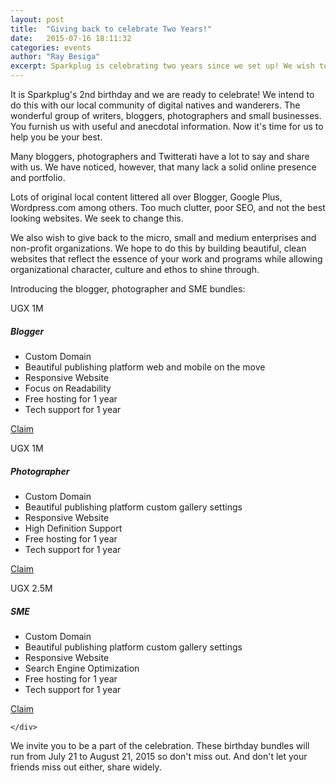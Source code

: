 ```yaml
---
layout: post
title:  "Giving back to celebrate Two Years!"
date:   2015-07-16 18:11:32
categories: events
author: "Ray Besiga"
excerpt: Sparkplug is celebrating two years since we set up! We wish to give back to our beloved community. Bloggers, photographers and SMEs, we have a discounted bundle for you!!" 
---
```


It is Sparkplug's 2nd birthday and we are ready to celebrate! We intend to do this with our local community of digital natives and wanderers. The wonderful  group of writers, bloggers, photographers and small businesses. You furnish us with useful and anecdotal information. Now it's time for us to help you be your best.

Many bloggers, photographers and Twitterati have a lot to say and share with us. We have noticed, however, that many lack a solid online presence and portfolio. 

Lots of original local content littered all over Blogger, Google Plus, Wordpress.com among others. Too much clutter, poor SEO, and not the best looking websites. We seek to change this.  

We also wish to give back to the micro, small and medium enterprises and non-profit organizations. We hope to do this by building beautiful, clean websites that reflect the essence of your work and programs while allowing organizational character, culture and ethos to shine through.

Introducing the blogger, photographer and SME bundles: 

<div class="pricing">
        <div class="row plans">
            <div class="col-sm-4">
                <div class="plan">
                    <div class="price">UGX 1<span class="per">M</span></div>
                    <h5>Blogger</h5>
                    <ul class="list-unstyled features">
                        <li>Custom Domain</li>
                        <li>Beautiful publishing platform <span class="per-minute">web and mobile on the move</span></li>
                        <li>Responsive Website</li>
                        <li>Focus on Readability</li>
                        <li>Free hosting for 1 year</li>
                        <li>Tech support for 1 year</li>
                    </ul>
                    <p>
                      <a href="mailto:ray@sparkpl.ug?subject=Sparkplug Blogger Offer" class="cta">Claim</a>
                    </p>
                </div>
            </div>
            <div class="col-sm-4">
                <div class="plan">
                    <div class="price">UGX 1<span class="per">M</span></div>
                    <h5>Photographer</h5>
                    <ul class="list-unstyled features">
                        <li>Custom Domain</li>
                        <li>Beautiful publishing platform <span class="per-minute">custom gallery settings</span></li>
                        <li>Responsive Website</li>
                        <li>High Definition Support</li>
                        <li>Free hosting for 1 year</li>
                        <li>Tech support for 1 year</li>
                    </ul>
                    <p>
                      <a href="mailto:ray@sparkpl.ug?subject=Sparkplug Photographer Offer" class="cta">Claim</a>
                    </p>
                </div>
            </div>
			<div class="col-sm-4">
                <div class="plan">
                    <div class="price">UGX 2.5<span class="per">M</span></div>
                    <h5>SME</h5>
                    <ul class="list-unstyled features">
                        <li>Custom Domain</li>
                        <li>Beautiful publishing platform <span class="per-minute">custom gallery settings</span></li>
                        <li>Responsive Website</li>
                        <li>Search Engine Optimization</li>
                        <li>Free hosting for 1 year</li>
                        <li>Tech support for 1 year</li>
                    </ul>
                    <p>
                      <a href="mailto:ray@sparkpl.ug?subject=Sparkplug SME Offer" class="cta">Claim</a>
                    </p>
                </div>
            </div>
        </div>

    </div> 


We invite you to be a part of the celebration. These birthday bundles will run from July 21 to August 21, 2015 so don't miss out. And don't let your friends miss out either, share widely.




